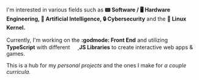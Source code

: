 I'm interested in various fields such as **📟 Software / 🖥️ Hardware Engineering, 🤖 Artificial Intelligence, 🔒 Cybersecurity** and the **🐧 Linux Kernel.**

Currently, I'm working on the **:godmode: Front End** and utilizing
<a
  target='_blank'
  rel='noopener noreferrer nofollow'
  href='https://typescriptlang.org'>
  <img
    src='https://upload.wikimedia.org/wikipedia/commons/f/f5/Typescript.svg'
    width='16'
    height='16'>
</a> **TypeScript** with different
<a
  target='_blank'
  rel='noopener noreferrer nofollow'
  href='https://developer.mozilla.org/en-US/docs/Web/javascript'>
  <img
    src='https://upload.wikimedia.org/wikipedia/commons/9/99/Unofficial_JavaScript_logo_2.svg'
    width='16'
    height='16'>
</a> **JS Libraries** to create interactive web apps & games.

This is a hub for my *personal projects* and the ones I make for *a couple curricula.*
